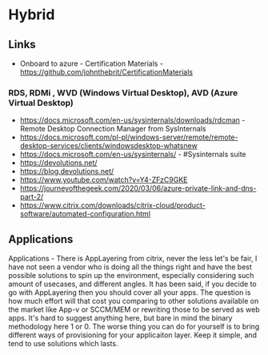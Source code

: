 # Hybrid


## Links

* Onboard to azure - Certification Materials - https://github.com/johnthebrit/CertificationMaterials

### RDS, RDMi , WVD (Windows Virtual Desktop), AVD (Azure Virtual Desktop)

* https://docs.microsoft.com/en-us/sysinternals/downloads/rdcman - Remote Desktop Connection Manager from SysInternals
* https://docs.microsoft.com/pl-pl/windows-server/remote/remote-desktop-services/clients/windowsdesktop-whatsnew
* https://docs.microsoft.com/en-us/sysinternals/ - #Sysinternals suite
* https://devolutions.net/
* https://blog.devolutions.net/
* https://www.youtube.com/watch?v=Y4-ZFzC9GKE
* https://journeyofthegeek.com/2020/03/06/azure-private-link-and-dns-part-2/
* https://www.citrix.com/downloads/citrix-cloud/product-software/automated-configuration.html

## Applications

Applications - There is AppLayering from citrix, never the less let's be fair, I have not seen a vendor who is doing all the things right and have the best possible solutions to spin up the environment, especially considering such amount of usecases, and different angles. It has been said, if you decide to go with AppLayering then you should cover all your apps. The question is how much effort will that cost you comparing to other solutions available on the market like App-v or SCCM/MEM or rewriting those to be served as web apps. It's hard to suggest anything here, but bare in mind the binary methodology here 1 or 0. The worse thing you can do for yourself is to bring different ways of provisioning for your applicaiton layer. Keep it simple, and tend to use solutions which lasts.